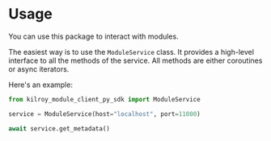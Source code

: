 # Usage

You can use this package to interact with modules.

The easiest way is to use the `ModuleService` class.
It provides a high-level interface to all the methods of the service.
All methods are either coroutines or async iterators.

Here's an example:

```python
from kilroy_module_client_py_sdk import ModuleService

service = ModuleService(host="localhost", port=11000)

await service.get_metadata()
```
